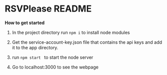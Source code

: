 # RSVPlease README

**How to get started**

1. In the project directory run ``` npm i ``` to install node modules

2. Get the service-account-key.json file that contains the api keys and add it to the app directory.

3. run ```npm start ``` to start the node server

4. Go to localhost:3000 to see the webpage
